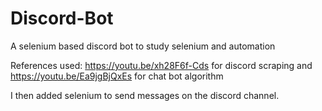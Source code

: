 # Discord-Bot
A selenium based discord bot to study selenium and automation

References used: 
  https://youtu.be/xh28F6f-Cds   for discord scraping and
  https://youtu.be/Ea9jgBjQxEs   for chat bot algorithm

I then added selenium to send messages on the discord channel.
